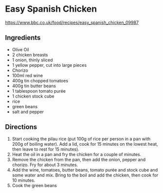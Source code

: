 # Easy Spanish Chicken
https://www.bbc.co.uk/food/recipes/easy_spanish_chicken_09987

## Ingredients
- Olive Oil
- 2 chicken breasts
- 1 onion, thinly sliced
- 1 yellow pepper, cut into large pieces
- Chorizo
- 100ml red wine
- 400g tin chopped tomatoes
- 400g tin butter beans
- 1 tablespoon tomato purée
- 1 chicken stock cube
- rice
- green beans
- salt and pepper

## Directions
1. Start cooking the pilau rice (put 100g of rice per person in a pan with 200g of boiling water).  Add a lid, cook for 15 minutes on the lowest heat, then leave to rest for 15 minutes).
2. Heat the oil in a pan and fry the chicken for a couple of minutes.
3. Remove the chicken from the pan, then add the onion, pepper and chorizo.  Fry for about 3 minutes.
4. Add the wine, tomatoes, butter beans, tomato purée and stock cube and some water and mix.  Bring to the boil and add the chicken, then cook for 10 minutes.
5. Cook the green beans
